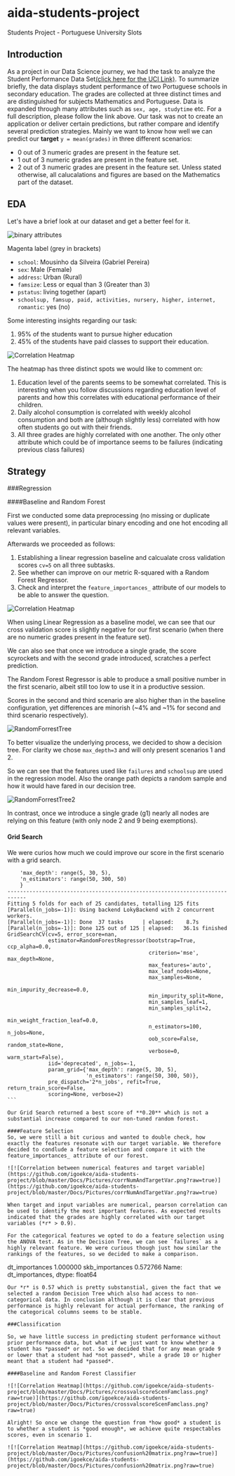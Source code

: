 # aida-students-project
Students Project - Portuguese University Slots

## Introduction

As a project in our Data Science journey, we had the task to analyze the Student Performance Data Set[(click here for the UCI Link)](https://archive.ics.uci.edu/ml/datasets/student+performance).
To summarize briefly, the data displays student performance of two Portuguese schools in secondary education. The grades are collected at three distinct times and are distinguished for subjects Mathematics and Portuguese. Data is expanded through many attributes such as `sex, age, studytime` etc. For a full description, please follow the link above.
Our task was not to create an application or deliver certain predictions, but rather compare and identify several prediction strategies. 
Mainly we want to know how well we can predict our **target**
`y = mean(grades)`
in three different scenarios:
* 0 out of 3 numeric grades are present in the feature set.
* 1 out of 3 numeric grades are present in the feature set.
* 2 out of 3 numeric grades are present in the feature set.
Unless stated otherwise, all calucalations and figures are based on the  Mathematics part of the dataset.

## EDA

Let's have a brief look at our dataset and get a better feel for it.

![![binary attributes](https://github.com/igoekce/aida-students-project/blob/master/Docs/Pictures/distributionofbinaryattributes.png)](https://github.com/igoekce/aida-students-project/blob/master/Docs/Pictures/distributionofbinaryattributes.png)

Magenta label (grey in brackets)
- `school`: Mousinho da Silveira (Gabriel Pereira)
- `sex`: Male (Female)
- `address`: Urban (Rural)
- `famsize`: Less or equal than 3 (Greater than 3)
- `pstatus`: living together (apart)
- `schoolsup, famsup, paid, activities, nursery, higher, internet, romantic`: yes (no)

Some interesting insights regarding our task:
1. 95% of the students want to pursue higher education
2. 45% of the students have paid classes to support their education.

![![Correlation Heatmap](https://github.com/igoekce/aida-students-project/blob/master/Docs/Pictures/Corr%20heatmap.png?raw=true)](https://github.com/igoekce/aida-students-project/blob/master/Docs/Pictures/Corr%20heatmap.png?raw=true)

The heatmap has three distinct spots we would like to comment on:

1. Education level of the parents seems to be somewhat correlated. This is interesting when you follow discussions regarding education level of parents and how this correlates with educational performance of their children.
2. Daily alcohol consumption is correlated with weekly alcohol consumption and both are (although slightly less) correlated with how often students go out with their friends.
3. All three grades are highly correlated with one another. The only other attribute which could be of importance seems to be failures (indicating previous class failures)

## Strategy

###Regression

####Baseline and Random Forest

First we conducted some data preprocessing (no missing or duplicate values were present), in particular binary encoding and one hot encoding all relevant variables.

Afterwards we proceeded as follows:

1. Establishing a linear regression baseline and calcualate cross validation scores `cv=5` on all three subtasks.
2. See whether can improve on our metric R-squared with a Random Forest Regressor.
3. Check and interpret the `feature_importances_` attribute of our models to be able to answer the question.

![![Correlation Heatmap](https://github.com/igoekce/aida-students-project/blob/master/Docs/Pictures/crossvalscoreScenFam.png?raw=true)](https://github.com/igoekce/aida-students-project/blob/master/Docs/Pictures/crossvalscoreScenFam.png?raw=true)

When using Linear Regression as a baseline model, we can see that our cross validation score is slightly negative for our first scenario (when there are no numeric grades present in the feature set).

We can also see that once we introduce a single grade, the score scyrockets and with the second grade introduced, scratches a perfect prediction. 

The Random Forest Regressor is able to produce a small positive number in the first scenario, albeit still too low to use it in a productive session.

Scores in the second and third scenario are also higher than in the baseline configuration, yet differences are minorish (~4% and ~1% for second and third scenario respectively).

![![RandomForrestTree](https://github.com/igoekce/aida-students-project/blob/master/Docs/Pictures/RandomForrestTree.png?raw=true)](https://github.com/igoekce/aida-students-project/blob/master/Docs/Pictures/RandomForrestTree.png?raw=true)

To better visualize the underlying process, we decided to show a decision tree. For clarity we chose `max_depth=3` and will only present scenarios 1 and 2.

So we can see that the features used like `failures` and `schoolsup` are used in the regression model. Also the orange path depicts a random sample and how it would have fared in our decision tree.

![![RandomForrestTree2](https://github.com/igoekce/aida-students-project/blob/master/Docs/Pictures/RandomForrestTree2.png?raw=true)](https://github.com/igoekce/aida-students-project/blob/master/Docs/Pictures/RandomForrestTree2.png?raw=true)

In contrast, once we introduce a single grade (g1) nearly all nodes are relying on this feature (with only node 2 and 9 being exemptions).

#### Grid Search
We were curios how much we could improve our score in the first scenario with a grid search.

````param_grid = {
    'max_depth': range(5, 30, 5),
    'n_estimators': range(50, 300, 50)
    }
----------------------------------------------------------------------------
Fitting 5 folds for each of 25 candidates, totalling 125 fits
[Parallel(n_jobs=-1)]: Using backend LokyBackend with 2 concurrent workers.
[Parallel(n_jobs=-1)]: Done  37 tasks      | elapsed:    8.7s
[Parallel(n_jobs=-1)]: Done 125 out of 125 | elapsed:   36.1s finished
GridSearchCV(cv=5, error_score=nan,
             estimator=RandomForestRegressor(bootstrap=True, ccp_alpha=0.0,
                                             criterion='mse', max_depth=None,
                                             max_features='auto',
                                             max_leaf_nodes=None,
                                             max_samples=None,
                                             min_impurity_decrease=0.0,
                                             min_impurity_split=None,
                                             min_samples_leaf=1,
                                             min_samples_split=2,
                                             min_weight_fraction_leaf=0.0,
                                             n_estimators=100, n_jobs=None,
                                             oob_score=False, random_state=None,
                                             verbose=0, warm_start=False),
             iid='deprecated', n_jobs=-1,
             param_grid={'max_depth': range(5, 30, 5),
                         'n_estimators': range(50, 300, 50)},
             pre_dispatch='2*n_jobs', refit=True, return_train_score=False,
             scoring=None, verbose=2)
```

Our Grid Search returned a best score of **0.20** which is not a substantial increase compared to our non-tuned random forest.

####Feature Selection
So, we were still a bit curious and wanted to double check, how exactly the features resonate with our target variable. We therefore decided to condlude a feature selection and compare it with the feature_importances_ attribute of our forest.

![![Correlation between numerical features and target variable](https://github.com/igoekce/aida-students-project/blob/master/Docs/Pictures/corrNumAndTargetVar.png?raw=true)](https://github.com/igoekce/aida-students-project/blob/master/Docs/Pictures/corrNumAndTargetVar.png?raw=true)

When target and input variables are numerical, pearson correlation can be used to identify the most important features. As expected results indicated that the grades are highly correlated with our target variables (*r* > 0.9).

For the categorical features we opted to do a feature selection using the ANOVA test. As in the Decision Tree, we can see `failures` as a highly relevant feature. We were curious though just how similar the rankings of the features, so we decided to make a comparison.

````
dt_importances     1.000000
skb_importances    0.572766
Name: dt_importances, dtype: float64
```
Our *r* is 0.57 which is pretty substanstial, given the fact that we selected a random Decision Tree which also had access to non-categorical data. In conclusion although it is clear that previous performance is highly relevant for actual performance, the ranking of the categorical columns seems to be stable.

###Classification

So, we have little success in predicting student performance without prior performance data, but what if we just want to know whether a student has *passed* or not. So we decided that for any mean grade 9 or lower that a student had *not passed*, while a grade 10 or higher meant that a student had *passed*. 

####Baseline and Random Forest Classifier

![![Correlation Heatmap](https://github.com/igoekce/aida-students-project/blob/master/Docs/Pictures/crossvalscoreScenFamclass.png?raw=true)](https://github.com/igoekce/aida-students-project/blob/master/Docs/Pictures/crossvalscoreScenFamclass.png?raw=true)

Alright! So once we change the question from *how good* a student is to whether a student is *good enough*, we achieve quite respectables scores, even in scenario 1.

![![Correlation Heatmap](https://github.com/igoekce/aida-students-project/blob/master/Docs/Pictures/confusion%20matrix.png?raw=true)](https://github.com/igoekce/aida-students-project/blob/master/Docs/Pictures/confusion%20matrix.png?raw=true)

